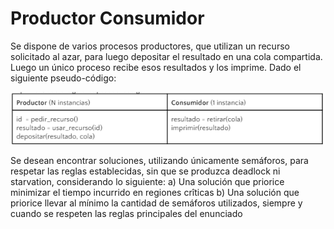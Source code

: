 # Productor Consumidor
Se dispone de varios procesos productores, que utilizan un recurso solicitado al azar, para luego depositar el resultado en una cola compartida. Luego un único proceso recibe esos resultados y los imprime. Dado el siguiente pseudo-código:

![alt text](image.png)

Se desean encontrar soluciones, utilizando únicamente semáforos, para respetar las reglas establecidas, sin que se produzca deadlock ni starvation, considerando lo siguiente:
a) Una solución que priorice minimizar el tiempo incurrido en regiones crîticas
b) Una solución que priorice llevar al mínimo la cantidad de semáforos utilizados, siempre y cuando se respeten las reglas principales del enunciado
